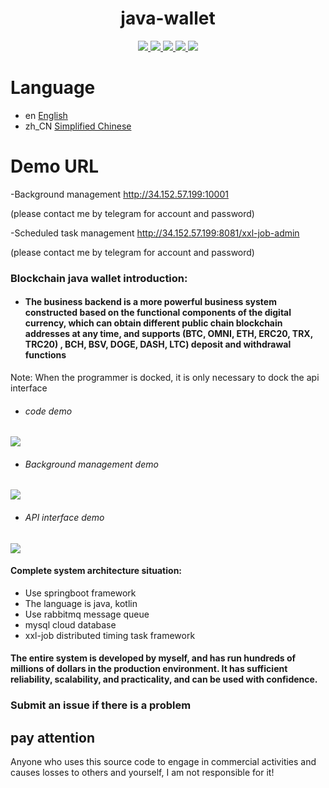 <h1 align="center">
  java-wallet
</h1>
<p align="center">

  <a href="https://travis-ci.org/galaxyzxcv/java-wallet">
    <img src="https://travis-ci.org/galaxyzxcv/java-wallet.svg?branch=master">
  </a>

  <a href="https://github.com/galaxyzxcv/java-wallet/issues">
    <img src="https://img.shields.io/github/issues/galaxyzxcv/java-wallet.svg">
  </a>

  <a href="https://github.com/galaxyzxcv/java-wallet/pulls">
    <img src="https://img.shields.io/github/issues-pr/galaxyzxcv/java-wallet.svg">
  </a>

  <a href="https://github.com/galaxyzxcv/java-wallet/graphs/contributors">
    <img src="https://img.shields.io/github/contributors/galaxyzxcv/java-wallet.svg">
  </a>

  <a href="LICENSE">
    <img src="https://img.shields.io/github/license/galaxyzxcv/java-wallet.svg">
  </a>

</p>

# Language

- en [English](README.md)
- zh_CN [Simplified Chinese](README_zh_CN.md)

# Demo URL

-Background management http://34.152.57.199:10001

(please contact me by telegram for account and password)

-Scheduled task management http://34.152.57.199:8081/xxl-job-admin

(please contact me by telegram for account and password)

### Blockchain java wallet introduction:
- #### The business backend is a more powerful business system constructed based on the functional components of the digital currency, which can obtain different public chain blockchain addresses at any time, and supports (BTC, OMNI, ETH, ERC20, TRX, TRC20) , BCH, BSV, DOGE, DASH, LTC) deposit and withdrawal functions
Note: When the programmer is docked, it is only necessary to dock the api interface
- ###### code demo
![](https://i.ibb.co/PD2zRPD/We-Chate0ef7be708d49975ed0d411eb4194a47.png)
- ###### Background management demo
![](https://i.ibb.co/zb8LtyH/test.gif)
- ###### API interface demo
![](https://i.ibb.co/MPbh9Gj/test1.gif)

#### Complete system architecture situation:
- Use springboot framework
- The language is java, kotlin
- Use rabbitmq message queue
- mysql cloud database
- xxl-job distributed timing task framework

#### The entire system is developed by myself, and has run hundreds of millions of dollars in the production environment. It has sufficient reliability, scalability, and practicality, and can be used with confidence.

### Submit an issue if there is a problem

## pay attention
Anyone who uses this source code to engage in commercial activities and causes losses to others and yourself, I am not responsible for it!